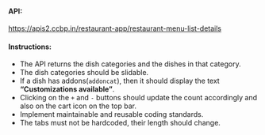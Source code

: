 
#### API:

<a href="https://apis2.ccbp.in/restaurant-app/restaurant-menu-list-details" target=_blank_ >https://apis2.ccbp.in/restaurant-app/restaurant-menu-list-details</a>

#### Instructions:

- The API returns the dish categories and the dishes in that category.
- The dish categories should be slidable.
- If a dish has addons(`addoncat`), then it should display the text **“Customizations available”**.
- Clicking on the `+` and `-` buttons should update the count accordingly and also on the cart icon on the top bar.
- Implement maintainable and reusable coding standards.
- The tabs must not be hardcoded, their length should change.



